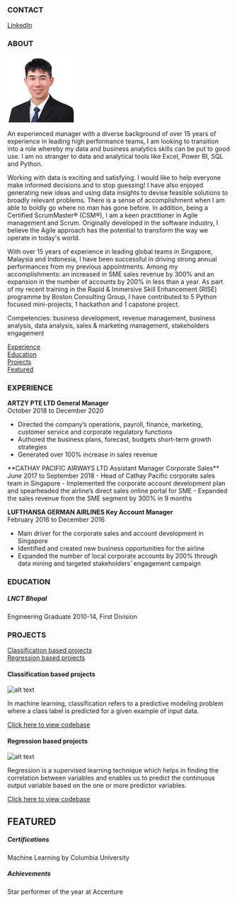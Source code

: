 <!-- CONTACT Section Starts -->
### CONTACT

<!-- Add your details 
✉️:  
📲 +91-XXXXXXXXXX
-->
[LinkedIn](https://linkedin.com/in/wilsontys) 
<!-- CONTACT Section Ends -->

<!-- ABOUT Section Starts -->
### ABOUT
<!-- Add link to your picture -->

![alt text](https://github.com/wilsontys/wilsontys/blob/main/wilson_tan_150x150.jpg)

<!-- Add your details -->

An experienced manager with a diverse background of over 15 years of experience in leading high performance teams, I am looking to transition into a role whereby my data and business analytics skills can be put to good use. I am no stranger to data and analytical tools like Excel, Power BI, SQL and Python. 

Working with data is exciting and satisfying. I would like to help everyone make informed decisions and to stop guessing! I have also enjoyed generating new ideas and using data insights to devise feasible solutions to broadly relevant problems. There is a sense of accomplishment when I am able to boldly go where no man has gone before. In addition, being a Certified ScrumMaster® (CSM®), I am a keen practitioner in Agile management and Scrum. Originally developed in the software industry, I believe the Agile approach has the potential to transform the way we operate in today's world. 

With over 15 years of experience in leading global teams in Singapore, Malaysia and Indonesia, I have been successful in driving strong annual performances from my previous appointments. Among my accomplishments: an increased in SME sales revenue by 300% and an expansion in the number of accounts by 200% in less than a year. As part of my recent training in the Rapid & Immersive Skill Enhancement (RISE) programme by Boston Consulting Group, I have contributed to 5 Python focused mini-projects, 1 hackathon and 1 capstone project. 

Competencies: business development, revenue management, business analysis, data analysis, sales & marketing management, stakeholders engagement

<!-- Add link to the sections -->
[Experience](#experience) <br>
[Education](#education) <br>
[Projects](#projects) <br>
[Featured](#featured) <br> 

<!-- ABOUT Section Ends -->

<!-- EXPERIENCE Section Starts -->
### EXPERIENCE
<!-- Add your details -->
**ARTZY PTE LTD
General Manager**<br>
October 2018 to December 2020

- Directed the company’s operations, payroll, finance, marketing, customer service and corporate regulatory functions
- Authored the business plans, forecast, budgets short-term growth strategies
- Generated over 100% increase in sales revenue 

<p>**CATHAY PACIFIC AIRWAYS LTD
Assistant Manager Corporate Sales**<br>
June 2017 to September 2018
- Head of Cathay Pacific corporate sales team in Singapore
- Implemented the corporate account development plan and spearheaded the airline’s direct sales online portal for SME 
- Expanded the sales revenue from the SME segment by 300% in 9 months


**LUFTHANSA GERMAN AIRLINES
Key Account Manager**<br>
February 2016 to December 2016
- Main driver for the corporate sales and account development in Singapore 
- Identified and created new business opportunities for the airline
- Expanded the number of local corporate accounts by 200% through data mining and targeted stakeholders’ engagement campaign


<!-- EXPERIENCE Section Ends -->

<!-- EDUCATION Section Starts -->
### EDUCATION
<!-- Add your details -->
##### LNCT Bhopal
Engineering Graduate 2010-14, First Division

<!-- EDUCATION Section Ends -->

<!-- PROJECTS Section Starts -->
### PROJECTS
<!-- Add your details -->

[Classification based projects](#classification-based-projects) <br>
[Regression based projects](#regression-based-projects) <br>

<!-- Add your details -->

#### Classification based projects
![alt text](https://raw.githubusercontent.com/krvishwesh54/Kumar-Vishwesh/main/images/Classification.png)

In machine learning, classification refers to a predictive modeling problem where a class label is predicted for a given example of input data.

[Click here to view codebase](https://github.com/krvishwesh54/DataScience_DeepLearning_MachineLearning/tree/master/Classification)

#### Regression based projects
![alt text](https://raw.githubusercontent.com/krvishwesh54/Kumar-Vishwesh/main/images/Regression.jpg)

Regression is a supervised learning technique which helps in finding the correlation between variables and enables us to predict the continuous output variable based on the one or more predictor variables.

[Click here to view codebase](https://github.com/krvishwesh54/DataScience_DeepLearning_MachineLearning/tree/master/Regression)

<!-- PROJECTS Section Ends -->

<!-- FEATURED Section Starts -->
## FEATURED
<!-- Add your details -->
##### Certifications
Machine Learning by Columbia University

##### Achievements
Star performer of the year at Accenture
<!-- FEATURED Section Ends -->
